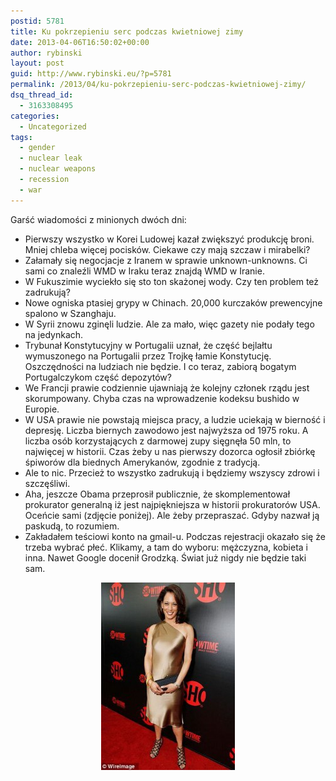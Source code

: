 ```yaml
---
postid: 5781
title: Ku pokrzepieniu serc podczas kwietniowej zimy
date: 2013-04-06T16:50:02+00:00
author: rybinski
layout: post
guid: http://www.rybinski.eu/?p=5781
permalink: /2013/04/ku-pokrzepieniu-serc-podczas-kwietniowej-zimy/
dsq_thread_id:
  - 3163308495
categories:
  - Uncategorized
tags:
  - gender
  - nuclear leak
  - nuclear weapons
  - recession
  - war
---
```

Garść wiadomości z minionych dwóch dni:

  * Pierwszy wszystko w Korei Ludowej kazał zwiększyć produkcję broni. Mniej chleba więcej pocisków. Ciekawe czy mają szczaw i mirabelki?
  * Załamały się negocjacje z Iranem w sprawie unknown-unknowns. Ci sami co znaleźli WMD w Iraku teraz znajdą WMD w Iranie.
  * W Fukuszimie wyciekło się sto ton skażonej wody. Czy ten problem też zadrukują?
  * Nowe ogniska ptasiej grypy w Chinach. 20,000 kurczaków prewencyjne spalono w Szanghaju.
  * W Syrii znowu zginęli ludzie. Ale za mało, więc gazety nie podały tego na jedynkach.
  * Trybunał Konstytucyjny w Portugalii uznał, że część bejlałtu wymuszonego na Portugalii przez Trojkę łamie Konstytucję. Oszczędności na ludziach nie będzie. I co teraz, zabiorą bogatym Portugalczykom część depozytów?
  * We Francji prawie codziennie ujawniają że kolejny członek rządu jest skorumpowany. Chyba czas na wprowadzenie kodeksu bushido w Europie.
  * W USA prawie nie powstają miejsca pracy, a ludzie uciekają w bierność i depresję. Liczba biernych zawodowo jest najwyższa od 1975 roku. A liczba osób korzystających z darmowej zupy sięgnęła 50 mln, to najwięcej w historii. Czas żeby u nas pierwszy dozorca ogłosił zbiórkę śpiworów dla biednych Amerykanów, zgodnie z tradycją.
  * Ale to nic. Przecież to wszystko zadrukują i będziemy wszyscy zdrowi i szczęśliwi.
  * Aha, jeszcze Obama przeprosił publicznie, że skomplementował prokurator generalną iż jest najpiękniejsza w historii prokuratorów USA. Oceńcie sami (zdjęcie poniżej). Ale żeby przepraszać. Gdyby nazwał ją paskudą, to rozumiem.
  * Zakładałem teściowi konto na gmail-u. Podczas rejestracji okazało się że trzeba wybrać płeć. Klikamy, a tam do wyboru: mężczyzna, kobieta i inna. Nawet Google docenił Grodzką. Świat już nigdy nie będzie taki sam.

<!--more-->

<p style="text-align: center;">
  <a href="/uploads/2013/04/US_AG.jpg"><img class="size-medium wp-image-5782 aligncenter" title="US_AG" src="/uploads/2013/04/US_AG-214x300.jpg" alt="" width="214" height="300" /></a>
</p>
